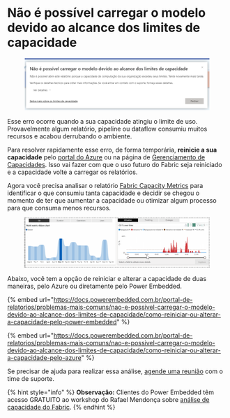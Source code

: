 # Não é possível carregar o modelo devido ao alcance dos limites de capacidade

<figure><img src="../../../.gitbook/assets/image (5) (1) (1) (1).png" alt=""><figcaption></figcaption></figure>

Esse erro ocorre quando a sua capacidade atingiu o limite de uso. Provavelmente algum relatório, pipeline ou dataflow consumiu muitos recursos e acabou derrubando o ambiente.

Para resolver rapidamente esse erro, de forma temporária, **reinicie a sua capacidade** pelo [portal do Azure](https://portal.azure.com/#browse/Microsoft.Fabric%2Fcapacities) ou na página de [Gerenciamento de Capacidades](https://admin.powerembedded.com.br/Capacities). Isso vai fazer com que o uso futuro do Fabric seja reiniciado e a capacidade volte a carregar os relatórios.

Agora você precisa analisar o relatório [Fabric Capacity Metrics](https://appsource.microsoft.com/en-us/product/power-bi/pbi_pcmm.microsoftpremiumfabricpreviewreport) para identificar o que consumiu tanta capacidade e decidir se chegou o momento de ter que aumentar a capacidade ou otimizar algum processo para que consuma menos recursos.

<figure><img src="../../../.gitbook/assets/image (1) (1) (1) (1) (1) (1) (1) (1) (1) (1) (1) (1) (1) (1).png" alt=""><figcaption></figcaption></figure>

Abaixo, você tem a opção de reiniciar e alterar a capacidade de duas maneiras, pelo Azure ou diretamente pelo Power Embedded.



{% embed url="https://docs.powerembedded.com.br/portal-de-relatorios/problemas-mais-comuns/nao-e-possivel-carregar-o-modelo-devido-ao-alcance-dos-limites-de-capacidade/como-reiniciar-ou-alterar-a-capacidade-pelo-power-embedded" %}

{% embed url="https://docs.powerembedded.com.br/portal-de-relatorios/problemas-mais-comuns/nao-e-possivel-carregar-o-modelo-devido-ao-alcance-dos-limites-de-capacidade/como-reiniciar-ou-alterar-a-capacidade-pelo-azure" %}

Se precisar de ajuda para realizar essa análise, [agende uma reunião](https://powerembedded.com.br/reuniao-suporte) com o time de suporte.

{% hint style="info" %}
**Observação:** Clientes do Power Embedded têm acesso GRATUITO ao workshop do Rafael Mendonça sobre [análise de capacidade do Fabric](https://cursos.powertuning.com.br/course/microsoft-fabric-analise-de-capacidade).
{% endhint %}
